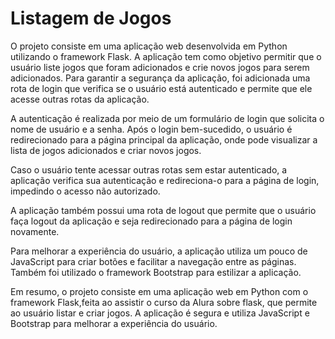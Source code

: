 # Listagem de Jogos

O projeto consiste em uma aplicação web desenvolvida em Python utilizando o framework Flask. A aplicação tem como objetivo permitir que o usuário liste jogos que foram adicionados e crie novos jogos para serem adicionados. Para garantir a segurança da aplicação, foi adicionada uma rota de login que verifica se o usuário está autenticado e permite que ele acesse outras rotas da aplicação.

A autenticação é realizada por meio de um formulário de login que solicita o nome de usuário e a senha. Após o login bem-sucedido, o usuário é redirecionado para a página principal da aplicação, onde pode visualizar a lista de jogos adicionados e criar novos jogos.

Caso o usuário tente acessar outras rotas sem estar autenticado, a aplicação verifica sua autenticação e redireciona-o para a página de login, impedindo o acesso não autorizado.

A aplicação também possui uma rota de logout que permite que o usuário faça logout da aplicação e seja redirecionado para a página de login novamente.

Para melhorar a experiência do usuário, a aplicação utiliza um pouco de JavaScript para criar botões e facilitar a navegação entre as páginas. Também foi utilizado o framework Bootstrap para estilizar a aplicação.

Em resumo, o projeto consiste em uma aplicação web em Python com o framework Flask,feita ao assistir o curso da Alura sobre flask, que permite ao usuário listar e criar jogos. A aplicação é segura e utiliza JavaScript e Bootstrap para melhorar a experiência do usuário.